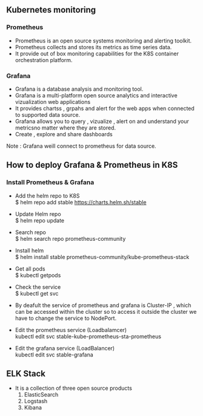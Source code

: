 ## Kubernetes monitoring

### Prometheus
- Prometheus is an open source systems monitoring and alerting toolkit.
- Prometheus collects and stores its metrics as time series data.
- It provide out of box monitoring capabilities for the K8S container orchestration platform.

### Grafana 

- Grafana is a database analysis and monitoring tool.
- Grafana is a multi-platform open source analytics and interactive vizualization web applications
- It provides chartss , grpahs and alert for the web apps when connected to supported data source.
- Grafana allows you to query , vizualize , alert on and understand your metricsno matter where they are stored.
- Create , explore and share dashboards

Note : Grafana weill connect to prometheus for data source.

## How to deploy Grafana & Prometheus in K8S

### Install Prometheus & Grafana

- Add the helm repo to K8S <br>
$ helm repo add stable https://charts.helm.sh/stable
- Update Helm repo <br>
$ helm repo update
- Search repo <br>
$ helm search repo prometheus-community
- Install helm <br>
$ helm install stable prometheus-community/kube-prometheus-stack
- Get all pods <br>
$ kubectl getpods
- Check the service <br>
$ kubectl get svc

- By deafult the service of prometheus and grafana is Cluster-IP , which can be accessed within the cluster so to access it outside the cluster we have to change the service to NodePort.

- Edit the prometheus service (Loadbalamcer) <br> 
kubectl edit svc stable-kube-prometheus-sta-prometheus
- Edit the grafana service (LoadBalancer) <br>
kubectl edit svc stable-grafana

## ELK Stack
- It is a collection of three open source products
  1. ElasticSearch
  2. Logstash
  3. Kibana
